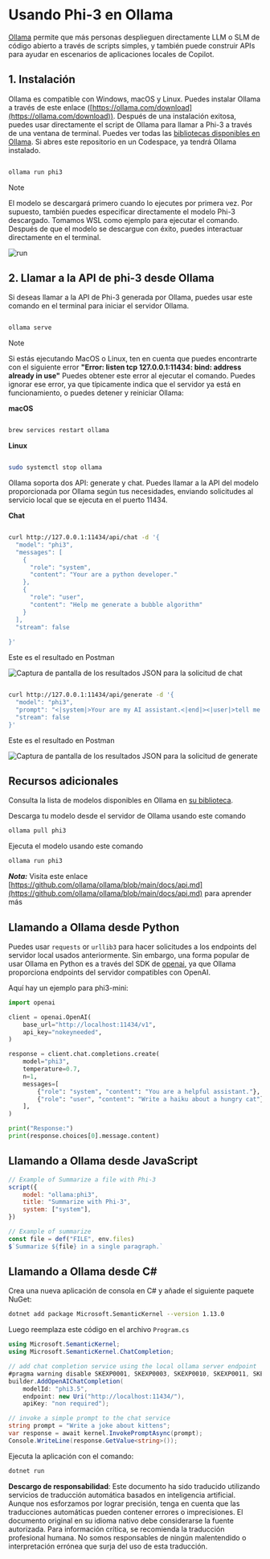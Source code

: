 # **Usando Phi-3 en Ollama**

[Ollama](https://ollama.com) permite que más personas desplieguen directamente LLM o SLM de código abierto a través de scripts simples, y también puede construir APIs para ayudar en escenarios de aplicaciones locales de Copilot.

## **1. Instalación**

Ollama es compatible con Windows, macOS y Linux. Puedes instalar Ollama a través de este enlace ([https://ollama.com/download](https://ollama.com/download)). Después de una instalación exitosa, puedes usar directamente el script de Ollama para llamar a Phi-3 a través de una ventana de terminal. Puedes ver todas las [bibliotecas disponibles en Ollama](https://ollama.com/library). Si abres este repositorio en un Codespace, ya tendrá Ollama instalado.

```bash

ollama run phi3

```

> [!NOTE]
> El modelo se descargará primero cuando lo ejecutes por primera vez. Por supuesto, también puedes especificar directamente el modelo Phi-3 descargado. Tomamos WSL como ejemplo para ejecutar el comando. Después de que el modelo se descargue con éxito, puedes interactuar directamente en el terminal.

![run](../../../../translated_images/ollama_run.302aa6484e50a7f8f09b40c787dc22eea10525cac6287c92825c8fc80c012c48.es.png)

## **2. Llamar a la API de phi-3 desde Ollama**

Si deseas llamar a la API de Phi-3 generada por Ollama, puedes usar este comando en el terminal para iniciar el servidor Ollama.

```bash

ollama serve

```

> [!NOTE]
> Si estás ejecutando MacOS o Linux, ten en cuenta que puedes encontrarte con el siguiente error **"Error: listen tcp 127.0.0.1:11434: bind: address already in use"** Puedes obtener este error al ejecutar el comando. Puedes ignorar ese error, ya que típicamente indica que el servidor ya está en funcionamiento, o puedes detener y reiniciar Ollama:

**macOS**

```bash

brew services restart ollama

```

**Linux**

```bash

sudo systemctl stop ollama

```

Ollama soporta dos API: generate y chat. Puedes llamar a la API del modelo proporcionada por Ollama según tus necesidades, enviando solicitudes al servicio local que se ejecuta en el puerto 11434.

**Chat**

```bash

curl http://127.0.0.1:11434/api/chat -d '{
  "model": "phi3",
  "messages": [
    {
      "role": "system",
      "content": "Your are a python developer."
    },
    {
      "role": "user",
      "content": "Help me generate a bubble algorithm"
    }
  ],
  "stream": false
  
}'


```

Este es el resultado en Postman

![Captura de pantalla de los resultados JSON para la solicitud de chat](../../../../translated_images/ollama_chat.25d29e9741e1daa8efd30ca36e60008b6f2841edb544ca8167645e0ec750c72a.es.png)

```bash

curl http://127.0.0.1:11434/api/generate -d '{
  "model": "phi3",
  "prompt": "<|system|>Your are my AI assistant.<|end|><|user|>tell me how to learn AI<|end|><|assistant|>",
  "stream": false
}'


```

Este es el resultado en Postman

![Captura de pantalla de los resultados JSON para la solicitud de generate](../../../../translated_images/ollama_gen.523df35c3c34f0ada4770f77c9bb68f55442958adffe73ba5ae03e417ff9a781.es.png)

## Recursos adicionales

Consulta la lista de modelos disponibles en Ollama en [su biblioteca](https://ollama.com/library).

Descarga tu modelo desde el servidor de Ollama usando este comando

```bash
ollama pull phi3
```

Ejecuta el modelo usando este comando

```bash
ollama run phi3
```

***Nota:*** Visita este enlace [https://github.com/ollama/ollama/blob/main/docs/api.md](https://github.com/ollama/ollama/blob/main/docs/api.md) para aprender más

## Llamando a Ollama desde Python

Puedes usar `requests` or `urllib3` para hacer solicitudes a los endpoints del servidor local usados anteriormente. Sin embargo, una forma popular de usar Ollama en Python es a través del SDK de [openai](https://pypi.org/project/openai/), ya que Ollama proporciona endpoints del servidor compatibles con OpenAI.

Aquí hay un ejemplo para phi3-mini:

```python
import openai

client = openai.OpenAI(
    base_url="http://localhost:11434/v1",
    api_key="nokeyneeded",
)

response = client.chat.completions.create(
    model="phi3",
    temperature=0.7,
    n=1,
    messages=[
        {"role": "system", "content": "You are a helpful assistant."},
        {"role": "user", "content": "Write a haiku about a hungry cat"},
    ],
)

print("Response:")
print(response.choices[0].message.content)
```

## Llamando a Ollama desde JavaScript 

```javascript
// Example of Summarize a file with Phi-3
script({
    model: "ollama:phi3",
    title: "Summarize with Phi-3",
    system: ["system"],
})

// Example of summarize
const file = def("FILE", env.files)
$`Summarize ${file} in a single paragraph.`
```

## Llamando a Ollama desde C#

Crea una nueva aplicación de consola en C# y añade el siguiente paquete NuGet:

```bash
dotnet add package Microsoft.SemanticKernel --version 1.13.0
```

Luego reemplaza este código en el archivo `Program.cs`

```csharp
using Microsoft.SemanticKernel;
using Microsoft.SemanticKernel.ChatCompletion;

// add chat completion service using the local ollama server endpoint
#pragma warning disable SKEXP0001, SKEXP0003, SKEXP0010, SKEXP0011, SKEXP0050, SKEXP0052
builder.AddOpenAIChatCompletion(
    modelId: "phi3.5",
    endpoint: new Uri("http://localhost:11434/"),
    apiKey: "non required");

// invoke a simple prompt to the chat service
string prompt = "Write a joke about kittens";
var response = await kernel.InvokePromptAsync(prompt);
Console.WriteLine(response.GetValue<string>());
```

Ejecuta la aplicación con el comando:

```bash
dotnet run
```

**Descargo de responsabilidad**:
Este documento ha sido traducido utilizando servicios de traducción automática basados en inteligencia artificial. Aunque nos esforzamos por lograr precisión, tenga en cuenta que las traducciones automáticas pueden contener errores o imprecisiones. El documento original en su idioma nativo debe considerarse la fuente autorizada. Para información crítica, se recomienda la traducción profesional humana. No somos responsables de ningún malentendido o interpretación errónea que surja del uso de esta traducción.